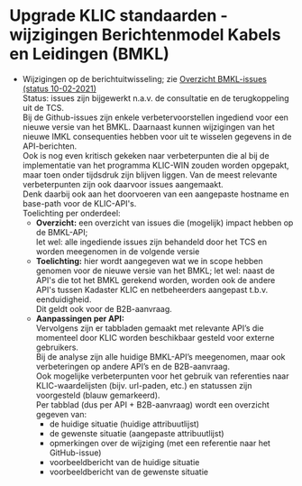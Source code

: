 # Upgrade KLIC standaarden - wijzigingen Berichtenmodel Kabels en Leidingen (BMKL)


- Wijzigingen op de berichtuitwisseling; zie [Overzicht BMKL-issues (status 10-02-2021)](Overzicht%20BMKL-issues%20(TCS)%2020210210.xlsx)  \
  Status: issues zijn bijgewerkt n.a.v. de consultatie en de terugkoppeling uit de TCS.  \
  Bij de Github-issues zijn enkele verbetervoorstellen ingediend voor een nieuwe versie van het BMKL. Daarnaast kunnen wijzigingen van het nieuwe IMKL consequenties hebben voor uit te wisselen gegevens in de API-berichten.  \
  Ook is nog even kritisch gekeken naar verbeterpunten die al bij de implementatie van het programma KLIC-WIN zouden worden opgepakt, maar toen onder tijdsdruk zijn blijven liggen. Van de meest relevante verbeterpunten zijn ook daarvoor issues aangemaakt.  \
  Denk daarbij ook aan het doorvoeren van een aangepaste hostname en base-path voor de KLIC-API's.  \
  Toelichting per onderdeel:
  - **Overzicht:** een overzicht van issues die (mogelijk) impact hebben op de BMKL-API;  \
  let wel: alle ingediende issues zijn behandeld door het TCS en worden meegenomen in de volgende versie
  - **Toelichting:** hier wordt aangegeven wat we in scope hebben genomen voor de nieuwe versie van het BMKL;
  let wel: naast de API's die tot het BMKL gerekend worden, worden ook de andere API's tussen Kadaster KLIC en netbeheerders aangepast t.b.v. eenduidigheid.  \
  Dit geldt ook voor de B2B-aanvraag.
  - **Aanpassingen per API:**  \
  Vervolgens zijn er tabbladen gemaakt met relevante API’s die momenteel door KLIC worden beschikbaar gesteld voor externe gebruikers.  \
  Bij de analyse zijn alle huidige BMKL-API’s meegenomen, maar ook verbeteringen op andere API’s en de B2B-aanvraag.  \
  Ook mogelijke verbeterpunten voor het gebruik van referenties naar KLIC-waardelijsten (bijv. url-paden, etc.) en statussen zijn voorgesteld (blauw gemarkeerd).  \
  Per tabblad (dus per API + B2B-aanvraag) wordt een overzicht gegeven van:
    - de huidige situatie (huidige attribuutlijst)
	- de gewenste situatie (aangepaste attribuutlijst)
	- opmerkingen over de wijziging (met een referentie naar het GitHub-issue)
	- voorbeeldbericht van de huidige situatie
	- voorbeeldbericht van de gewenste situatie